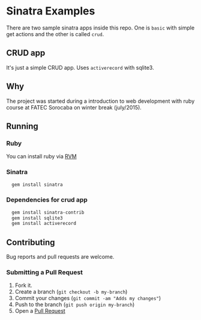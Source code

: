 # Sinatra Examples

There are two sample sinatra apps inside this repo. One is `basic` with simple get actions and the other is called `crud`.

## CRUD app

It's just a simple CRUD app. Uses `activerecord` with sqlite3.

## Why

The project was started during a introduction to web development with ruby course at FATEC Sorocaba on winter break (july/2015).

## Running

### Ruby

You can install ruby via [RVM](https://rvm.io/rvm/install)

### Sinatra

```bash
  gem install sinatra
```

### Dependencies for crud app

```bash
  gem install sinatra-contrib
  gem install sqlite3
  gem install activerecord
```

## Contributing

Bug reports and pull requests are welcome.

### Submitting a Pull Request

1. Fork it.
2. Create a branch (`git checkout -b my-branch`)
3. Commit your changes (`git commit -am "Adds my changes"`)
4. Push to the branch (`git push origin my-branch`)
5. Open a [Pull Request](https://github.com/lucasrenan/fatec-sinatra-07-2015/pulls)
